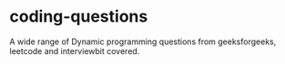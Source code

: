 # coding-questions
 A wide range of Dynamic programming questions from geeksforgeeks, leetcode and interviewbit covered.
